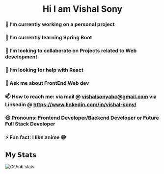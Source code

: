 <h1 align= "center"> Hi I am Vishal Sony </h1>

<!-- ## Hi there 👋 -->

### 🔭 I’m currently working on a personal project 
### 🌱 I’m currently learning Spring Boot
### 👯 I’m looking to collaborate on Projects related to Web development
### 🤔 I’m looking for help with React
### 💬 Ask me about FrontEnd Web dev
### 📫 How to reach me: via mail @ vishalsonyabc@gmail.com via Linkedin @ https://www.linkedin.com/in/vishal-sony/
### 😄 Pronouns: Frontend Developer/Backend Developer or Future Full Stack Developer
### ⚡ Fun fact: I like anime 😄


## 𝗠𝘆 𝗦𝘁𝗮𝘁𝘀

![Github stats](https://github-readme-stats.vercel.app/api?username=Vishal-Sony&show_icons=true&hide_border=false&theme=tokyonight)
